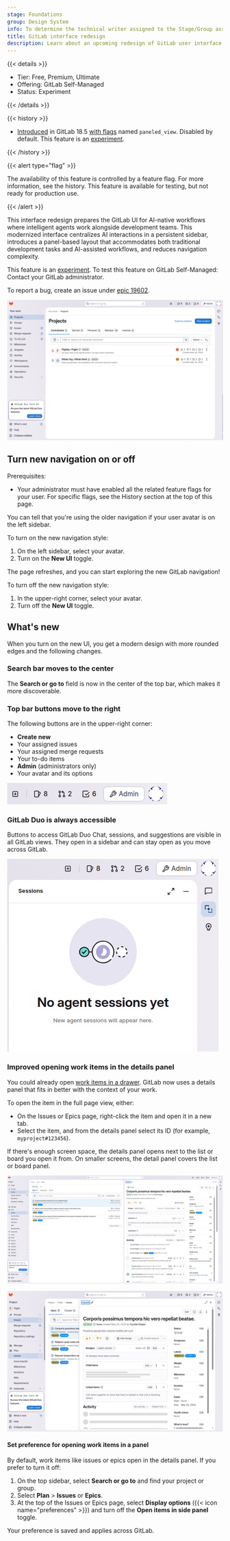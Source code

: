 ```yaml
---
stage: Foundations
group: Design System
info: To determine the technical writer assigned to the Stage/Group associated with this page, see https://handbook.gitlab.com/handbook/product/ux/technical-writing/#assignments
title: GitLab interface redesign
description: Learn about an upcoming redesign of GitLab user interface.
---
```


{{< details >}}

- Tier: Free, Premium, Ultimate
- Offering: GitLab Self-Managed
- Status: Experiment

{{< /details >}}

{{< history >}}

- [Introduced](https://gitlab.com/groups/gitlab-org/-/epics/18710) in GitLab 18.5 [with flags](../administration/feature_flags/_index.md) named `paneled_view`.
  Disabled by default. This feature is an [experiment](../policy/development_stages_support.md).

{{< /history >}}

{{< alert type="flag" >}}

The availability of this feature is controlled by a feature flag.
For more information, see the history.
This feature is available for testing, but not ready for production use.

{{< /alert >}}

This interface redesign prepares the GitLab UI for AI-native workflows where intelligent agents
work alongside development teams.
This modernized interface centralizes AI interactions in a persistent sidebar, introduces
a panel-based layout that accommodates both traditional development tasks and AI-assisted workflows,
and reduces navigation complexity.

This feature is an [experiment](../policy/development_stages_support.md).
To test this feature on GitLab Self-Managed: Contact your GitLab administrator.

To report a bug, create an issue under [epic 19602](https://gitlab.com/groups/gitlab-org/-/epics/19602).

![Projects page with the new UI.](img/paneled_view_projects_v18_5.png)

## Turn new navigation on or off

Prerequisites:

- Your administrator must have enabled all the related feature flags for your user.
  For specific flags, see the History section at the top of this page.

You can tell that you're using the older navigation if your user avatar is on the left sidebar.

To turn on the new navigation style:

1. On the left sidebar, select your avatar.
1. Turn on the **New UI** toggle.

The page refreshes, and you can start exploring the new GitLab navigation!

To turn off the new navigation style:

1. In the upper-right corner, select your avatar.
1. Turn off the **New UI** toggle.

## What's new

When you turn on the new UI, you get a modern design with more rounded edges and the following changes.

### Search bar moves to the center

The **Search or go to** field is now in the center of the top bar, which makes it more discoverable.

### Top bar buttons move to the right

The following buttons are in the upper-right corner:

- **Create new**
- Your assigned issues
- Your assigned merge requests
- Your to-do items
- **Admin** (administrators only)
- Your avatar and its options

![Top bar buttons with the new UI.](img/paneled_view_top_buttons_v18_5.png)

### GitLab Duo is always accessible

Buttons to access GitLab Duo Chat, sessions, and suggestions are visible in all GitLab views.
They open in a sidebar and can stay open as you move across GitLab.

![GitLab Duo buttons with the new UI](img/paneled_view_duo_sidebar_v18_5.png)

### Improved opening work items in the details panel

You could already open [work items in a drawer](project/issues/managing_issues.md#open-issues-in-a-drawer).
GitLab now uses a details panel that fits in better with the context of your work.

To open the item in the full page view, either:

- On the Issues or Epics page, right-click the item and open it in a new tab.
- Select the item, and from the details panel select its ID (for example, `myproject#123456`).

If there's enough screen space, the details panel opens next to the list or board you open it from.
On smaller screens, the detail panel covers the list or board panel.

![Issue opened in a panel side by side with the Issues panel.](img/paneled_view_issue_drawer_v18_5.png)

![Issue opened in a panel covering part of the Issues panel.](img/paneled_view_issue_drawer_overlap_v18_5.png)

#### Set preference for opening work items in a panel

By default, work items like issues or epics open in the details panel.
If you prefer to turn it off:

1. On the top sidebar, select **Search or go to** and find your project or group.
1. Select **Plan** > **Issues** or **Epics**.
1. At the top of the Issues or Epics page, select **Display options** ({{< icon name="preferences" >}})
   and turn off the **Open items in side panel** toggle.

Your preference is saved and applies across GitLab.
